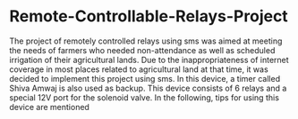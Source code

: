 # Remote-Controllable-Relays-Project

The project of remotely controlled relays using sms was aimed at meeting the needs of farmers who needed non-attendance as well as scheduled irrigation of their agricultural lands. Due to the inappropriateness of internet coverage in most places related to agricultural land at that time, it was decided to implement this project using sms. In this device, a timer called Shiva Amwaj is also used as backup. This device consists of 6 relays and a special 12V port for the solenoid valve. In the following, tips for using this device are mentioned

